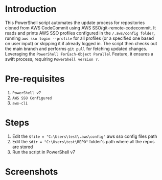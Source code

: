 # Introduction
This PowerShell script automates the update process for repositories cloned from AWS CodeCommit using AWS SSO/git-remote-codecommit. It reads and prints AWS SSO profiles configured in the `/.aws/config folder`, running `aws sso login --profile` for all profiles (or a specified one based on user input) or skipping it if already logged in. The script then checks out the main branch and performs `git pull` for fetching updated changes. Leveraging the `PowerShell ForEach-Object Parallel` Feature, it ensures a swift process, requiring `PowerShell version 7`.

# Pre-requisites
1. `PowerShell v7`
2. `AWS SSO Configured`
3. `aws-cli`

# Steps
1. Edit the `$file = "C:\Users\test\.aws\config"` aws sso config files path
2. Edit the `$dir = "C:\Users\test\REPO"` folder's path where all the repos are stored
3. Run the script in PowerShell v7

# Screenshots
